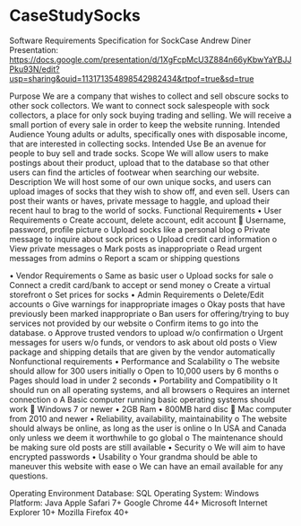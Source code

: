 # CaseStudySocks
Software Requirements Specification for SockCase
Andrew Diner
Presentation: https://docs.google.com/presentation/d/1XgFcpMcU3Z884n66yKbwYaYBJJPku93N/edit?usp=sharing&ouid=113171354898542982434&rtpof=true&sd=true

Purpose
We are a company that wishes to collect and sell obscure socks to other sock collectors. We want to connect sock salespeople with sock collectors, a place for only sock buying trading and selling. We will receive a small portion of every sale in order to keep the website running.
Intended Audience
Young adults or adults, specifically ones with disposable income, that are interested in collecting socks.
Intended Use
Be an avenue for people to buy sell and trade socks.
Scope
We will allow users to make postings about their product, upload that to the database so that other users can find the articles of footwear when searching our website.
Description
We will host some of our own unique socks, and users can upload images of socks that they wish to show off, and even sell. Users can post their wants or haves, private message to haggle, and upload their recent haul to brag to the world of socks.
Functional Requirements
•	User Requirements
o	Create account, delete account, edit account
	Username, password, profile picture
o	Upload socks like a personal blog
o	Private message to inquire about sock prices
o	Upload credit card information
o	View private messages
o	Mark posts as inappropriate
o	Read urgent messages from admins
o	Report a scam or shipping questions

•	Vendor Requirements
o	Same as basic user
o	Upload socks for sale
o	Connect a credit card/bank to accept or send money
o	Create a virtual storefront
o	Set prices for socks
•	Admin Requirements
o	Delete/Edit accounts
o	Give warnings for inappropriate images
o	Okay posts that have previously been marked inappropriate
o	Ban users for offering/trying to buy services not provided by our website
o	Confirm items to go into the database.
o	Approve trusted vendors to upload w/o confirmation
o	Urgent messages for users w/o funds, or vendors to ask about old posts
o	View package and shipping details that are given by the vendor automatically
Nonfunctional requirements
•	Performance and Scalability
o	The website should allow for 300 users initially
o	Open to 10,000 users by 6 months
o	Pages should load in under 2 seconds
•	Portability and Compatibility
o	It should run on all operating systems, and all browsers
o	Requires an internet connection
o	A Basic computer running basic operating systems should work
	Windows 7 or newer
•	2GB Ram
•	800MB hard disc
	Mac computer from 2010 and newer
•	Reliability, availability, maintainability
o	The website should always be online, as long as the user is online
o	In USA and Canada only unless we deem it worthwhile to go global
o	The maintenance should be making sure old posts are still available
•	Security
o	We will aim to have encrypted passwords
•	Usability
o	Your grandma should be able to maneuver this website with ease
o	We can have an email available for any questions.


Operating Environment
Database: SQL
Operating System: Windows
Platform: Java
Apple Safari 7+
Google Chrome 44+
Microsoft Internet Explorer 10+
Mozilla Firefox 40+
